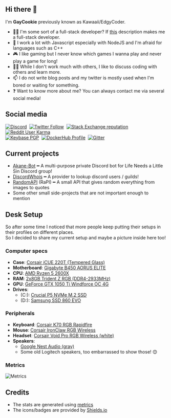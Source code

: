 ## Hi there 👋
I'm **GayCookie** previously known as Kawaaii/EdgyCoder.  
- 👨‍💻 I'm some sort of a full-stack developer? If [this](https://www.w3schools.com/whatis/whatis_fullstack.asp) description makes me a full-stack developer.
- 🌱 I work a lot with Javascript especially with NodeJS and I'm afraid for languages such as C++
- 🎮 I like gaming but I never know which games I wanna play and never play a game for long!
- 👯‍♀️ While I don't work much with others, I like to discuss coding with others and learn more.
- 📫 I do not write blog posts and my twitter is mostly used when I'm bored or waiting for something.
- ❓ Want to know more about me? You can always contact me via several social media!

## Social media
[![Discord](https://img.shields.io/discord/777865965542309888?label=Discord%20Guild&style=for-the-badge&logo=discord&logoColor=ffffff)](https://discord.gg/rsz9w9P2ht)
‎‎ [![Twitter Follow](https://img.shields.io/twitter/follow/agaycookie?color=%231DA1F2&label=Twitter&style=for-the-badge&logo=twitter&logoColor=ffffff)](https://twitter.com/AGayCookie)
‎‎ [![Stack Exchange reputation](https://img.shields.io/stackexchange/stackoverflow/r/12418331?color=%23F48024&label=Stack%20overflow&style=for-the-badge&logo=stackoverflow&logoColor=ffffff)](https://stackoverflow.com/users/12418331/kawaaii)
‎‎ [![Reddit User Karma](https://img.shields.io/reddit/user-karma/combined/Kawaaii-Programming?label=Reddit&style=for-the-badge&logo=reddit&logoColor=ffffff)](https://www.reddit.com/user/Kawaaii-Programming)  
‎‎ [![Keybase PGP](https://img.shields.io/keybase/pgp/kawaaii?label=Keybase&logo=keybase&logoColor=ffffff&style=for-the-badge)](https://keybase.io/kawaaii)
‎‎ [![DockerHub Profile](https://img.shields.io/badge/DockerHub-kawaaii-informational?style=for-the-badge&logo=docker&logoColor=ffffff)](https://hub.docker.com/u/kawaaii)
‎‎ [![Gitter](https://img.shields.io/gitter/room/edgy-irrelevant/community?label=edgy-irrelevant&logo=gitter&logoColor=ffffff&style=for-the-badge)](https://gitter.im/edgy-irrelevant/community)

## Current projects
- [Akane-Bot](https://github.com/edgycoder/Akane-Bot) ━ A multi-purpose private Discord bot for Life Needs a Little Sin Discord group!
- [DiscordWhois](https://discordwhois.xyz) ━ A provider to lookup discord users / guilds!
- [RandomAPI](https://random.rest) (RaPI) ━ A small API that gives random everything from images to quotes
- Some other small side-projects that are not important enough to mention

## Desk Setup
So after some time I noticed that more people keep putting their setups in their profiles on different places.  
So I decided to share my current setup and maybe a picture inside here too!  

### Computer specs
- **Case**: [Corsair iCUE 220T (Tempered Glass)](https://www.corsair.com/eu/en/Categories/Products/Cases/Mid-Tower-ATX-Cases/220T-RGB/p/CC-9011190-WW#tab-overview)
- **Motherboard**: [Gigabyte B450 AORUS ELITE](https://www.gigabyte.com/Motherboard/B450-AORUS-ELITE-rev-1x#kf)
- **CPU**: [AMD Ryzen 5 2600X](https://www.amd.com/en/products/cpu/amd-ryzen-5-2600x)
- **RAM**: [2x8GB Trident Z RGB (DDR4-2933MHz)](https://www.gskill.com/product/165/167/1536715317/F4-2933C14D-16GTZRXTrident-Z-RGB-(For-AMD)DDR4-2933MHz-CL14-14-14-34-1.35V16GB-(2x8GB))
- **GPU**: [GeForce GTX 1050 Ti Windforce OC 4G](https://www.gigabyte.com/Graphics-Card/GV-N105TWF2OC-4GD#kf)
- **Drives**:
  - (C:): [Crucial P5 NVMe M.2 SSD](https://www.crucial.com/products/ssd/crucial-p5-ssd)
  - (D:): [Samsung SSD 860 EVO](https://www.samsung.com/semiconductor/minisite/ssd/product/consumer/860evo/)

### Peripherals
- **Keyboard**: [Corsair K70 RGB Rapidfire](https://www.corsair.com/us/en/Categories/Products/Gaming-Keyboards/RGB-Mechanical-Gaming-Keyboards/K70-RGB-RAPIDFIRE-Mechanical-Gaming-Keyboard-%E2%80%94-CHERRY%C2%AE-MX-Speed-RGB/p/CH-9101014-NA)
- **Mouse**: [Corsair IronClaw RGB Wireless](https://www.corsair.com/us/en/Categories/Products/Gaming-Mice/Wireless-Gaming-Mice/IRONCLAW-RGB-WIRELESS-Gaming-Mouse/p/CH-9317011-NA)
- **Headset**: [Corsair Void Pro RGB Wireless (white)](https://www.corsair.com/us/en/Categories/Products/Gaming-Headsets/Wireless-Headsets/void-pro-wireless-config-na/p/CA-9011153-NA)
- **Speakers**: 
  - [Google Nest Audio (gray)](https://store.google.com/en/product/nest_audio)
  - Some old Logitech speakers, too embarrassed to show those! 😊

### Metrics
![Metrics](https://metrics.lecoq.io/GayCookie?template=classic&languages=1&people=1&gists=1&followup=1&projects=1&languages.colors=github&languages.threshold=0%25&people.limit=28&people.size=28&people.types=followers%2C%20following&people.identicons=false&people.shuffle=false&projects.limit=4&projects.descriptions=false&config.timezone=Europe%2FAmsterdam)

## Credits
- The stats are generated using [metrics](https://github.com/lowlighter/metrics)
- The icons/badges are provided by [Shields.io](https://shields.io/)
